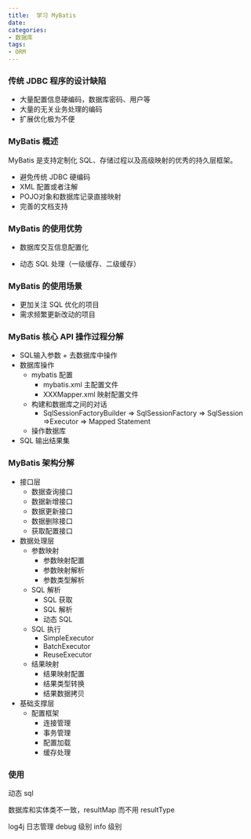 ```yaml
---
title:  学习 MyBatis
date: 
categories:
- 数据库
tags:
- ORM
---
```


### 传统 JDBC 程序的设计缺陷

* 大量配置信息硬编码，数据库密码、用户等
* 大量的无关业务处理的编码
* 扩展优化极为不便





### MyBatis 概述

MyBatis 是支持定制化 SQL、存储过程以及高级映射的优秀的持久层框架。

* 避免传统 JDBC 硬编码
* XML 配置或者注解
* POJO对象和数据库记录直接映射
* 完善的文档支持



### MyBatis 的使用优势

* 数据库交互信息配置化

* 动态 SQL 处理（一级缓存、二级缓存）



### MyBatis 的使用场景

* 更加关注 SQL 优化的项目
* 需求频繁更新改动的项目



### MyBatis 核心 API 操作过程分解

* SQL输入参数  +  去数据库中操作
* 数据库操作
  * mybatis 配置
    * mybatis.xml 主配置文件
    * XXXMapper.xml 映射配置文件
  * 构建和数据库之间的对话
    * SqlSessionFactoryBuilder => SqlSessionFactory => SqlSession =>Executor => Mapped Statement
  * 操作数据库
* SQL 输出结果集



### MyBatis 架构分解

* 接口层
  * 数据查询接口
  * 数据新增接口
  * 数据更新接口
  * 数据删除接口
  * 获取配置接口
* 数据处理层
  * 参数映射
    * 参数映射配置
    * 参数映射解析
    * 参数类型解析
  * SQL 解析
    * SQL 获取
    * SQL 解析
    * 动态 SQL
  * SQL 执行
    * SimpleExecutor
    * BatchExecutor
    * ReuseExecutor
  * 结果映射
    * 结果映射配置
    * 结果类型转换
    * 结果数据拷贝
* 基础支撑层
  * 配置框架
    * 连接管理
    * 事务管理
    * 配置加载
    * 缓存处理



### 使用

动态 sql

数据库和实体类不一致，resultMap 而不用 resultType



log4j 日志管理 debug 级别 info 级别
